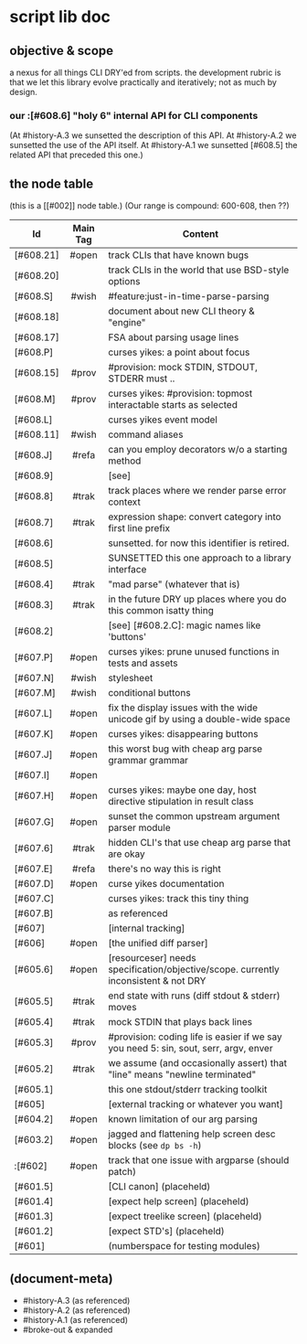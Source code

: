 # script lib doc

## objective & scope

a nexus for all things CLI DRY'ed from scripts. the development rubric is
that we let this library evolve practically and iteratively; not as much by
design.



### our :[#608.6] "holy 6" internal API for CLI components

(At #history-A.3 we sunsetted the description of this API. At #history-A.2
we sunsetted the use of the API itself. At #history-A.1 we sunsetted [#608.5]
the related API that preceded this one.)



## <a name="node-table"></a>the node table

(this is a [\[#002\]] node table.)
(Our range is compound: 600-608, then ??)

|Id                         | Main Tag | Content |
|---------------------------|:-----:|---|
|[#608.21]                  | #open | track CLIs that have known bugs
|[#608.20]                  |       | track CLIs in the world that use BSD-style options
|[#608.S]                   | #wish | #feature:just-in-time-parse-parsing
|[#608.18]                  |       | document about new CLI theory & "engine"
|[#608.17]                  |       | FSA about parsing usage lines
|[#608.P]                   |       | curses yikes: a point about focus
|[#608.15]                  | #prov | #provision: mock STDIN, STDOUT, STDERR must ..
|[#608.M]                   | #prov | curses yikes: #provision: topmost interactable starts as selected
|[#608.L]                   |       | curses yikes event model
|[#608.11]                  | #wish | command aliases
|[#608.J]                   | #refa | can you employ decorators w/o a starting method
|[#608.9]                   |       | [see]
|[#608.8]                   | #trak | track places where we render parse error context
|[#608.7]                   | #trak | expression shape: convert category into first line prefix
|[#608.6]                   |       | sunsetted. for now this identifier is retired.
|[#608.5]                   |       | SUNSETTED this one approach to a library interface
|[#608.4]                   | #trak | "mad parse" (whatever that is)
|[#608.3]                   | #trak | in the future DRY up places where you do this common isatty thing |
|[#608.2]                   |       | [see]  [#608.2.C]: magic names like 'buttons'
|[#607.P]                   | #open | curses yikes: prune unused functions in tests and assets
|[#607.N]                   | #wish | stylesheet
|[#607.M]                   | #wish | conditional buttons
|[#607.L]                   | #open | fix the display issues with the wide unicode gif by using a double-wide space
|[#607.K]                   | #open | curses yikes: disappearing buttons
|[#607.J]                   | #open | this worst bug with cheap arg parse grammar grammar
|[#607.I]                   | #open |
|[#607.H]                   | #open | curses yikes: maybe one day, host directive stipulation in result class
|[#607.G]                   | #open | sunset the common upstream argument parser module
|[#607.6]                   | #trak | hidden CLI's that use cheap arg parse that are okay
|[#607.E]                   | #refa | there's no way this is right
|[#607.D]                   | #open | curse yikes documentation
|[#607.C]                   |       | curses yikes: track this tiny thing
|[#607.B]                   |       | as referenced |
|[#607]                     |       | [internal tracking] |
|[#606]                     | #open | [the unified diff parser]
|[#605.6]                   | #open | [resourceser] needs specification/objective/scope. currently inconsistent & not DRY
|[#605.5]                   | #trak | end state with runs (diff stdout & stderr) moves
|[#605.4]                   | #trak | mock STDIN that plays back lines
|[#605.3]                   | #prov | #provision: coding life is easier if we say you need 5: sin, sout, serr, argv, enver
|[#605.2]                   | #trak | we assume (and occasionally assert) that "line" means "newline terminated"
|[#605.1]                   |       | this one stdout/stderr tracking toolkit
|[#605]                     |       | [external tracking or whatever you want]
|[#604.2]                   | #open | known limitation of our arg parsing
|[#603.2]                   | #open | jagged and flattening help screen desc blocks (see `dp bs -h`)
|:[#602]                    | #open | track that one issue with argparse (should patch) |
|[#601.5]                   |       | [CLI canon]  (placeheld)
|[#601.4]                   |       | [expect help screen]  (placeheld)
|[#601.3]                   |       | [expect treelike screen]  (placeheld)
|[#601.2]                   |       | [expect STD's]  (placeheld)
|[#601]                     |       | (numberspace for testing modules)




## (document-meta)

  - #history-A.3 (as referenced)
  - #history-A.2 (as referenced)
  - #history-A.1 (as referenced)
  - #broke-out & expanded
